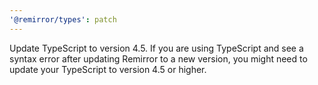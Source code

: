 ```yaml
---
'@remirror/types': patch
---
```


Update TypeScript to version 4.5. If you are using TypeScript and see a syntax error after updating Remirror to a new version, you might need to update your TypeScript to version 4.5 or higher.
